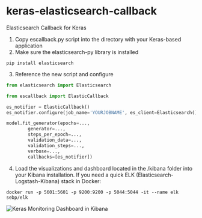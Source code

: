 # keras-elasticsearch-callback
Elasticsearch Callback for Keras

1. Copy escallback.py script into the directory with your Keras-based application
2. Make sure the elasticsearch-py library is installed
```shell
pip install elasticsearch
```
3. Reference the new script and configure
```python
from elasticsearch import Elasticsearch

from escallback import ElasticCallback

es_notifier = ElasticCallback()
es_notifier.configure(job_name='YOURJOBNAME', es_client=Elasticsearch())

model.fit_generator(epochs=...,
		generator=...,
		steps_per_epoch=...,
		validation_data=...,
		validation_steps=...,
		verbose=...,
		callbacks=[es_notifier])
```
4. Load the visualizations and dashboard located in the /kibana folder into your Kibana installation. If you need a quick ELK (Elasticsearch-Logstash-Kibana) stack in Docker:
```shell
docker run -p 5601:5601 -p 9200:9200 -p 5044:5044 -it --name elk sebp/elk
```

![Keras Monitoring Dashboard in Kibana](http://www.wadeschulz.com/wp-content/uploads/2017/05/image.png "Monitoring Dashboard")